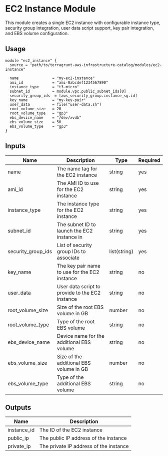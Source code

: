 # EC2 Instance Module

This module creates a single EC2 instance with configurable instance type, security group integration, user data script support, key pair integration, and EBS volume configuration.

## Usage

```hcl
module "ec2_instance" {
  source = "path/to/terragrunt-aws-infrastructure-catalog/modules/ec2-instance"

  name               = "my-ec2-instance"
  ami_id             = "ami-0abcdef1234567890"
  instance_type      = "t3.micro"
  subnet_id          = module.vpc.public_subnet_ids[0]
  security_group_ids  = [aws_security_group.instance_sg.id]
  key_name           = "my-key-pair"
  user_data          = file("user-data.sh")
  root_volume_size   = 20
  root_volume_type   = "gp3"
  ebs_device_name    = "/dev/xvdb"
  ebs_volume_size    = 50
  ebs_volume_type    = "gp3"
}
```

## Inputs

| Name              | Description                                  | Type          | Required |
|-------------------|----------------------------------------------|---------------|----------|
| name              | The name tag for the EC2 instance             | string        | yes      |
| ami_id            | The AMI ID to use for the EC2 instance        | string        | yes      |
| instance_type     | The instance type for the EC2 instance        | string        | yes      |
| subnet_id         | The subnet ID to launch the EC2 instance in   | string        | yes      |
| security_group_ids | List of security group IDs to associate       | list(string)  | yes      |
| key_name          | The key pair name to use for the EC2 instance | string        | no       |
| user_data         | User data script to provide to the EC2 instance | string      | no       |
| root_volume_size  | Size of the root EBS volume in GB              | number        | no       |
| root_volume_type  | Type of the root EBS volume                     | string        | no       |
| ebs_device_name   | Device name for the additional EBS volume     | string        | no       |
| ebs_volume_size   | Size of the additional EBS volume in GB        | number        | no       |
| ebs_volume_type   | Type of the additional EBS volume               | string        | no       |

## Outputs

| Name       | Description                    |
|------------|--------------------------------|
| instance_id | The ID of the EC2 instance     |
| public_ip  | The public IP address of the instance |
| private_ip | The private IP address of the instance |